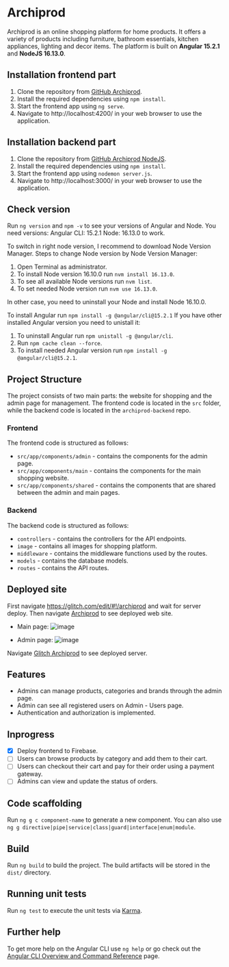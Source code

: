 # Archiprod

Archiprod is an online shopping platform for home products. It offers a variety of products including furniture, bathroom essentials, kitchen appliances, lighting and decor items. The platform is built on **Angular 15.2.1** and **NodeJS 16.13.0**.

## Installation frontend part

1. Clone the repository from [GitHub Archiprod](https://github.com/atsa21/archiprod-shop).
2. Install the required dependencies using `npm install`.
3. Start the frontend app using `ng serve`.
5. Navigate to http://localhost:4200/ in your web browser to use the application.

## Installation backend part

1. Clone the repository from [GitHub Archiprod NodeJS](https://github.com/atsa21/archiprod-backend).
2. Install the required dependencies using `npm install`.
3. Start the frontend app using `nodemon server.js`.
5. Navigate to http://localhost:3000/ in your web browser to use the application.

## Check version

Run `ng version` and `npm -v` to see your versions of Angular and Node. 
You need versions:
Angular CLI: 15.2.1
Node: 16.13.0 to work.

To switch in right node version, I recommend to download Node Version Manager.
Steps to change Node version by Node Version Manager:
1. Open Terminal as administrator.
2. To install Node version 16.10.0 run `nvm install 16.13.0`.
3. To see all available Node versions run `nvm list`.
4. To set needed Node version run `nvm use 16.13.0`.

In other case, you need to uninstall your Node and install Node 16.10.0.

To install Angular run `npm install -g @angular/cli@15.2.1`
If you have other installed Angular version you need to unistall it:
1. To uninstall Angular run `npm unistall -g @angular/cli`.
2. Run `npm cache clean --force`.
3. To install needed Angular version run `npm install -g @angular/cli@15.2.1`.

## Project Structure

The project consists of two main parts: the website for shopping and the admin page for management. The frontend code is located in the `src` folder, while the backend code is located in the `archiprod-backend` repo.

### Frontend
The frontend code is structured as follows:

* `src/app/components/admin` - contains the components for the admin page.
* `src/app/components/main` - contains the components for the main shopping website.
* `src/app/components/shared` - contains the components that are shared between the admin and main pages.

### Backend
The backend code is structured as follows:

* `controllers` - contains the controllers for the API endpoints.
* `image` - contains all images for shopping platform.
* `middleware` - contains the middleware functions used by the routes.
* `models` - contains the database models.
* `routes` - contains the API routes.

## Deployed site

First navigate https://glitch.com/edit/#!/archiprod and wait for server deploy. Then navigate [Archiprod](https://archiprod-shop.web.app/homepage) to see deployed web site.

* Main page:
![image](https://user-images.githubusercontent.com/104850911/235160968-f0247766-af3f-455c-9e27-fcecc9fedea2.png)

* Admin page:
![image](https://user-images.githubusercontent.com/104850911/235161156-5acc25d4-4370-4a00-b20e-beb94d62b6fe.png)

Navigate [Glitch Archiprod](https://archiprod.glitch.me/api) to see deployed server.

## Features

* Admins can manage products, categories and brands through the admin page.
* Admin can see all registered users on Admin - Users page.
* Authentication and authorization is implemented.

## Inprogress

- [x] Deploy frontend to Firebase.
- [ ] Users can browse products by category and add them to their cart.
- [ ] Users can checkout their cart and pay for their order using a payment gateway.
- [ ] Admins can view and update the status of orders.

## Code scaffolding

Run `ng g c component-name` to generate a new component. You can also use `ng g directive|pipe|service|class|guard|interface|enum|module`.

## Build

Run `ng build` to build the project. The build artifacts will be stored in the `dist/` directory.

## Running unit tests

Run `ng test` to execute the unit tests via [Karma](https://karma-runner.github.io).

## Further help

To get more help on the Angular CLI use `ng help` or go check out the [Angular CLI Overview and Command Reference](https://angular.io/cli) page.
